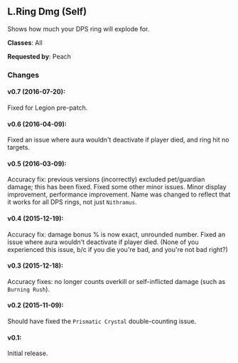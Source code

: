 ## L.Ring Dmg (Self)

Shows how much your DPS ring will explode for.

**Classes**: All

**Requested by**: Peach

### Changes

#### v0.7 (2016-07-20):

Fixed for Legion pre-patch.


#### v0.6 (2016-04-09):

Fixed an issue where aura wouldn't deactivate if player died, and ring hit no
targets.


#### v0.5 (2016-03-09):

Accuracy fix: previous versions (incorrectly) excluded pet/guardian damage; this
has been fixed. Fixed some other minor issues. Minor display improvement,
performance improvement. Name was changed to reflect that it works for all DPS
rings, not just `Nithramus`.


#### v0.4 (2015-12-19):

Accuracy fix: damage bonus % is now exact, unrounded number. Fixed an issue
where aura wouldn't deactivate if player died. (None of you experienced this
issue, b/c if you die you're bad, and you're not bad right?)


#### v0.3 (2015-12-18):

Accuracy fixes: no longer counts overkill or self-inflicted damage (such as
`Burning Rush`).


#### v0.2 (2015-11-09):

Should have fixed the `Prismatic Crystal` double-counting issue.


#### v0.1:

Initial release.


